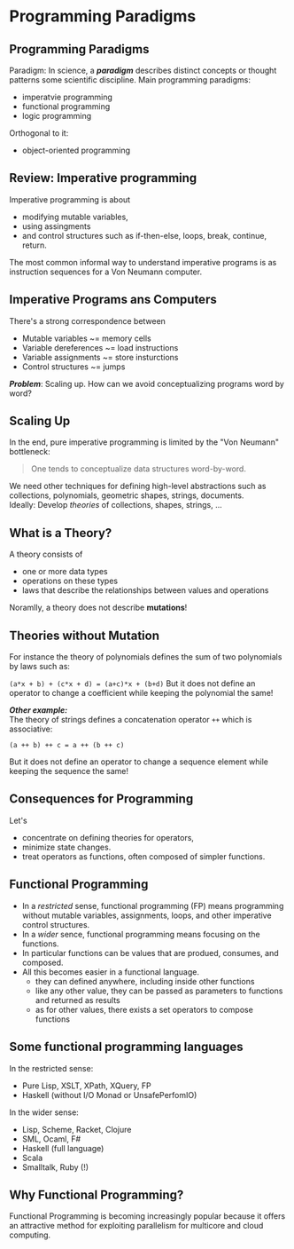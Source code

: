 # Programming Paradigms

## Programming Paradigms

Paradigm: In science, a ***paradigm*** describes distinct concepts or thought patterns some scientific discipline. Main programming paradigms:

* imperatvie programming
* functional programming
* logic programming

Orthogonal to it:

* object-oriented programming

## Review: Imperative programming
Imperative programming is about

* modifying mutable variables,
* using assingments
* and control structures such as if-then-else, loops, break, continue, return.

The most common informal way to understand imperative programs is as instruction sequences for a Von Neumann computer.

## Imperative Programs ans Computers
There's a strong correspondence between

* Mutable variables ~= memory cells
* Variable dereferences ~= load instructions
* Variable assignments ~= store insturctions
* Control structures ~= jumps

***Problem***: Scaling up. How can we avoid conceptualizing programs word by word?

## Scaling Up
 In the end, pure imperative programming is limited by the "Von Neumann" bottleneck:
 
 > One tends to conceptualize data structures word-by-word.

We need other techniques for defining high-level abstractions such as collections, polynomials, geometric shapes, strings, documents.  
Ideally: Develop *theories* of collections, shapes, strings, ...

## What is a Theory?
A theory consists of 

* one or more data types 
* operations on these types
* laws that describe the relationships between values and operations

Noramlly, a theory does not describe **mutations**!

## Theories without Mutation
For instance the theory of polynomials defines the sum of two polynomials by laws such as:

`(a*x + b) + (c*x + d) = (a+c)*x + (b+d)`
But it does not define an operator to change a coefficient while keeping the polynomial the same!

***Other example:***  
The theory of strings defines a concatenation operator `++` which is associative:

`(a ++ b) ++ c = a ++ (b ++ c)`

But it does not define an operator to change a sequence element while keeping the sequence the same!

## Consequences for Programming
Let's

* concentrate on defining theories for operators,
* minimize state changes.
* treat operators as functions, often composed of simpler functions.

## Functional Programming
* In a *restricted* sense, functional programming (FP) means programming without mutable variables, assignments, loops, and other imperative control structures.
* In a *wider* sence, functional programming means focusing on the functions.
* In particular functions can be values that are produed, consumes, and composed.
* All this becomes easier in a functional language.
	* they can defined anywhere, including inside other functions
	* like any other value, they can be passed as parameters to functions and returned as results
	* as for other values, there exists a set operators to compose functions

## Some functional programming languages
In the restricted sense:

* Pure Lisp, XSLT, XPath, XQuery, FP
* Haskell (without I/O Monad or UnsafePerfomIO)

In the wider sense:

* Lisp, Scheme, Racket, Clojure
* SML, Ocaml, F#
* Haskell (full language)
* Scala
* Smalltalk, Ruby (!)

## Why Functional Programming?
Functional Programming is becoming increasingly popular because it offers an attractive method for exploiting parallelism for multicore and cloud computing.